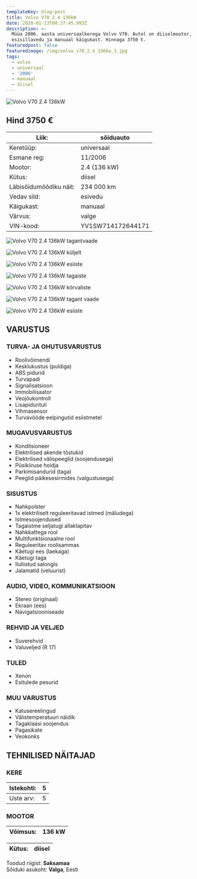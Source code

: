 ```yaml
---
templateKey: blog-post
title: Volvo V70 2.4 136kW
date: 2020-01-13T08:37:45.993Z
description: >-
  Müüa 2006. aasta universaalkerega Volvo V70. Autol on diiselmootor,
  esisillavedu ja manuaal käigukast. Hinnaga 3750 €.
featuredpost: false
featuredimage: /img/volvo_v70_2.4_136kw_1.jpg
tags:
  - volvo
  - universaal
  - '2006'
  - manuaal
  - diisel
---
```

![Volvo V70 2.4 136kW](/img/volvo_v70_2.4_136kw_1.jpg "Volvo V70 2.4 136kW")

## Hind 3750 €

<!--StartFragment-->

| Liik:                  | sõiduauto         |
| ---------------------- | ----------------- |
| Keretüüp:              | universaal        |
| Esmane reg:            | 11/2006           |
| Mootor:                | 2.4 (136 kW)      |
| Kütus:                 | diisel            |
| Läbisõidumõõdiku näit: | 234 000 km        |
| Vedav sild:            | esivedu           |
| Käigukast:             | manuaal           |
| Värvus:                | valge             |
| VIN-kood:              | YV1SW714172644171 |

<!--EndFragment-->

![Volvo V70 2.4 136kW tagantvaade](/img/volvo_v70_2.4_136kw_2.jpg "Volvo V70 2.4 136kW tagantvaade")

![Volvo V70 2.4 136kW küljelt](/img/volvo_v70_2.4_136kw_3.jpg "Volvo V70 2.4 136kW küljelt")

![Volvo V70 2.4 136kW esiiste](/img/volvo_v70_2.4_136kw_4.jpg "Volvo V70 2.4 136kW esiiste")

![Volvo V70 2.4 136kW tagaiste](/img/volvo_v70_2.4_136kw_5.jpg "Volvo V70 2.4 136kW tagaiste")

![Volvo V70 2.4 136kW kõrvaliste](/img/volvo_v70_2.4_136kw_6.jpg "Volvo V70 2.4 136kW kõrvaliste")

![Volvo V70 2.4 136kW tagant vaade](/img/volvo_v70_2.4_136kw_7.jpg "Volvo V70 2.4 136kW tagant vaade")

![Volvo V70 2.4 136kW esiiste](/img/volvo_v70_2.4_136kw_8.jpg "Volvo V70 2.4 136kW esiiste")

## VARUSTUS

### TURVA- JA OHUTUSVARUSTUS

* Roolivõimendi
* Kesklukustus (puldiga)
* ABS pidurid
* Turvapadi
* Signalisatsioon
* Immobilisaator
* Veojõukontroll
* Lisapidurituli
* Vihmasensor
* Turvavööde eelpingutid esiistmetel

### MUGAVUSVARUSTUS

* Konditsioneer
* Elektrilised akende tõstukid
* Elektrilised välispeeglid (soojendusega)
* Püsikiiruse hoidja
* Parkimisandurid (taga)
* Peeglid päikesesirmides (valgustusega)

### SISUSTUS

* Nahkpolster
* 1x elektriliselt reguleeritavad istmed (mäludega)
* Istmesoojendused
* Tagaistme seljatugi allaklapitav
* Nahkkattega rool
* Multifunktsionaalne rool
* Reguleeritav roolisammas
* Käetugi ees (laekaga)
* Käetugi taga
* Iluliistud salongis
* Jalamatid (veluurist)

### AUDIO, VIDEO, KOMMUNIKATSIOON

* Stereo (originaal)
* Ekraan (ees)
* Navigatsiooniseade

### REHVID JA VELJED

* Suverehvid
* Valuveljed (R 17)

### TULED

* Xenon
* Esitulede pesurid

### MUU VARUSTUS

* Katusereelingud
* Välistemperatuuri näidik
* Tagaklaasi soojendus
* Pagasikate
* Veokonks

## TEHNILISED NÄITAJAD

### KERE

| Istekohti: | 5   |
| ---------- | --- |
| Uste arv:  | 5   |

### MOOTOR

| Võimsus: | 136 kW |
| -------- | ------ |

| Kütus: | diisel |
| ------ | ------ |

Toodud riigist: **Saksamaa**\
Sõiduki asukoht: **Valga**, Eesti
